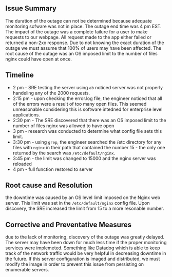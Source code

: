 ## Issue Summary
The duration of the outage can not be determined because adequate monitoring sofware was not in place.  The outage end time was 4 pm EST.  The impact of the outage was a complete failure for a user to make requests to our webpage.  All request made to the app either failed or returned a non-2xx response.  Due to not knowing the exact duration of the outage we must assume that 100% of users may have been affected.  The root cause of the outage was an OS imposed limit to the number of files nginx could have open at once.

## Timeline
- 2 pm - SRE testing the server using `ab` noticed server was not properly handeling any of the 2000 requests.
- 2:15 pm - upon checking the error.log file, the engineer noticed that all of the errors were a result of too many open files.  This seemed unreasonable considering this is software intedned for enterprise level applications.
- 2:30 pm - The SRE discovered that there was an OS imposed limit to the number of files nginx was allowed to have open
- 3 pm - research was conducted to determine what config file sets this limit.
- 3:30 pm - using `grep`, the engineer searched the /etc directory for any files with `nginx` in their path that contained the number 15 - the only one returned by the search was `/etc/default/nginx`.
- 3:45 pm - the limit was changed to 15000 and the nginx server was reloaded
- 4 pm - full function restored to server

## Root cause and Resolution
the downtime was caused by an OS level limit imposed on the Nginx web server.  This limit was set in the `/etc/default/nginx` config file.  Upon discovery, the SRE increased the limit from 15 to a more resonable number.

## Corrective and Preventative Measures
due to the lack of monitoring, discovery of the outage was greatly delayed.  The server may have been down for much less time if the proper monitoring services were implemeted.  Something like Datadog which is able to keep track of the network traffic would be very helpful in decreasing downtime in the future.  If this server configuration is imaged and distributed, we must modify the image in order to prevent this issue from persisting on enumerable servers.